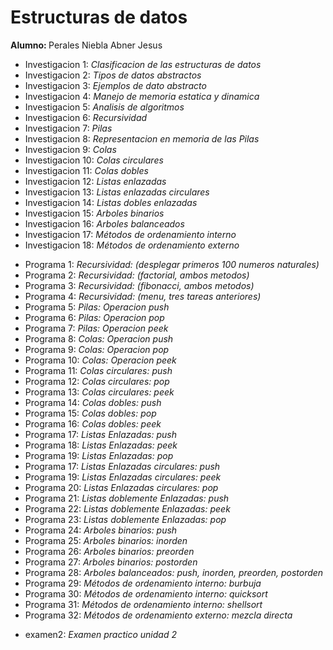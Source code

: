 <h1>Estructuras de datos</h1>
<b>Alumno: </b>Perales Niebla Abner Jesus
<ul>
  <li b>Investigacion 1: </b> <i> Clasificacion de las estructuras de datos</i>
  <li b>Investigacion 2: </b> <i> Tipos de datos abstractos</i>
  <li b>Investigacion 3: </b> <i> Ejemplos de dato abstracto</i>
  <li b>Investigacion 4: </b> <i> Manejo de memoria estatica y dinamica</i>
  <li b>Investigacion 5: </b> <i> Analisis de algoritmos</i>
  <li b>Investigacion 6: </b> <i> Recursividad</i>
  <li b>Investigacion 7: </b> <i> Pilas</i>
  <li b>Investigacion 8: </b> <i> Representacion en memoria de las Pilas</i>
  <li b>Investigacion 9: </b> <i> Colas</i>
  <li b>Investigacion 10: </b> <i> Colas circulares</i>
  <li b>Investigacion 11: </b> <i> Colas dobles</i>
  <li b>Investigacion 12: </b> <i> Listas enlazadas</i>
  <li b>Investigacion 13: </b> <i> Listas enlazadas circulares</i>
  <li b>Investigacion 14: </b> <i> Listas dobles enlazadas</i>
  <li b>Investigacion 15: </b> <i> Arboles binarios</i>
  <li b>Investigacion 16: </b> <i> Arboles balanceados</i>
  <li b>Investigacion 17: </b> <i> Métodos de ordenamiento interno</i>
  <li b>Investigacion 18: </b> <i> Métodos de ordenamiento externo</i>
</ul>

<ul>
  <li b>Programa 1: </b> <i> Recursividad: (desplegar primeros 100 numeros naturales)</i>
  <li b>Programa 2: </b> <i> Recursividad: (factorial, ambos metodos)</i>
  <li b>Programa 3: </b> <i> Recursividad: (fibonacci, ambos metodos)</i>
  <li b>Programa 4: </b> <i> Recursividad: (menu, tres tareas anteriores)</i>
  <li b>Programa 5: </b> <i> Pilas: Operacion push</i>
  <li b>Programa 6: </b> <i> Pilas: Operacion pop</i>
  <li b>Programa 7: </b> <i> Pilas: Operacion peek</i>
  <li b>Programa 8: </b> <i> Colas: Operacion push</i>
  <li b>Programa 9: </b> <i> Colas: Operacion pop</i>
  <li b>Programa 10: </b> <i> Colas: Operacion peek</i>
  <li b>Programa 11: </b> <i> Colas circulares: push</i>
  <li b>Programa 12: </b> <i> Colas circulares: pop</i>
  <li b>Programa 13: </b> <i> Colas circulares: peek</i>
  <li b>Programa 14: </b> <i> Colas dobles: push</i>
  <li b>Programa 15: </b> <i> Colas dobles: pop</i>
  <li b>Programa 16: </b> <i> Colas dobles: peek</i>
  <li b>Programa 17: </b> <i> Listas Enlazadas: push</i>
  <li b>Programa 18: </b> <i> Listas Enlazadas: peek</i>
  <li b>Programa 19: </b> <i> Listas Enlazadas: pop</i>
  <li b>Programa 17: </b> <i> Listas Enlazadas circulares: push</i>
  <li b>Programa 19: </b> <i> Listas Enlazadas circulares: peek</i>
  <li b>Programa 20: </b> <i> Listas Enlazadas circulares: pop</i>
  <li b>Programa 21: </b> <i> Listas doblemente Enlazadas: push</i>
  <li b>Programa 22: </b> <i> Listas doblemente Enlazadas: peek</i>
  <li b>Programa 23: </b> <i> Listas doblemente Enlazadas: pop</i>
  <li b>Programa 24: </b> <i> Arboles binarios: push</i>
  <li b>Programa 25: </b> <i> Arboles binarios: inorden</i>
  <li b>Programa 26: </b> <i> Arboles binarios: preorden</i>
  <li b>Programa 27: </b> <i> Arboles binarios: postorden</i>
  <li b>Programa 28: </b> <i> Arboles balanceados: push, inorden, preorden, postorden</i>
  <li b>Programa 29: </b> <i> Métodos de ordenamiento interno: burbuja</i>
  <li b>Programa 30: </b> <i> Métodos de ordenamiento interno: quicksort</i>
  <li b>Programa 31: </b> <i> Métodos de ordenamiento interno: shellsort</i>
  <li b>Programa 32: </b> <i> Métodos de ordenamiento externo: mezcla directa</i>
</ul>

<ul>
  <li b>examen2: </b> <i> Examen practico unidad 2</i>
</ul>
